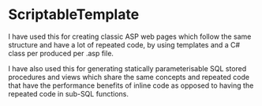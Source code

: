 # ScriptableTemplate

I have used this for creating classic ASP web pages which follow the same structure and have a lot of repeated code, by using templates and a C# class per produced per .asp file.

I have also used this for generating statically parameterisable SQL stored procedures and views which share the same concepts and repeated code that have the performance benefits of inline code as opposed to having the repeated code in sub-SQL functions.
